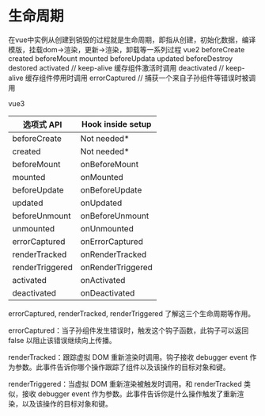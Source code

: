 # 生命周期

在vue中实例从创建到销毁的过程就是生命周期，即指从创建，初始化数据，编译模版，挂载dom->渲染，更新->渲染，卸载等一系列过程
vue2
beforeCreate
created
beforeMount
mounted
beforeUpdata
updated
beforeDestroy
destored
activated // keep-alive 缓存组件激活时调用
deactivated // keep-alive 缓存组件停用时调用
errorCaptured // 捕获一个来自子孙组件等错误时被调用

vue3

| 选项式 API | Hook inside setup |
| --- | --- |
| beforeCreate | Not needed* |
| created | Not needed* |
| beforeMount | onBeforeMount |
| mounted | onMounted |
| beforeUpdate | onBeforeUpdate |
| updated | onUpdated |
| beforeUnmount | onBeforeUnmount |
| unmounted | onUnmounted |
| errorCaptured | onErrorCaptured |
| renderTracked | onRenderTracked |
| renderTriggered | onRenderTriggered |
| activated | onActivated |
| deactivated | onDeactivated |

errorCaptured, renderTracked, renderTriggered 了解这三个生命周期等作用。

errorCaptured：当子孙组件发生错误时，触发这个钩子函数，此钩子可以返回 false 以阻止该错误继续向上传播。

renderTracked：跟踪虚拟 DOM 重新渲染时调用。钩子接收 debugger event 作为参数。此事件告诉你哪个操作跟踪了组件以及该操作的目标对象和键。

renderTriggered：当虚拟 DOM 重新渲染被触发时调用。和 renderTracked 类似，接收 debugger event 作为参数。此事件告诉你是什么操作触发了重新渲染，以及该操作的目标对象和键。
